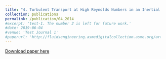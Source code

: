 ```yaml
---
title: "4. Turbulent Transport at High Reynolds Numbers in an Inertial Confinement Fusion Context"
collection: publications
permalink: /publication/04_2014
#excerpt: 'test-1. The number 2 is left for future work.'
#date: 2019-06-04
#venue: 'Test Journal 1'
#paperurl: 'http://fluidsengineering.asmedigitalcollection.asme.org/article.aspx?articleid=1861192'
---
```

[Download paper here](http://fluidsengineering.asmedigitalcollection.asme.org/article.aspx?articleid=1861192)

